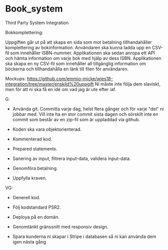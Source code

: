 # Book_system
Third Party System Integration

Bokkomplettering:

Uppgiften går ut på att skapa en sida som mot betalning tillhandahåller komplettering av bokinformation. Användaren ska kunna ladda upp en CSV-fil som innehåller ISBN-nummer. Applikationen ska sedan anropa ett API och hämta information om varje bok med hjälp av dess ISBN. Applikationen ska skapa en ny CSV-fil som innehåller all tillgänglig information om böckerna och tillhandahålla en länk till filen för användaren.

Mockups: https://github.com/emmio-micke/wies18-integration/tree/master/enskild%20uppgift
Ni måste inte följa dem slaviskt, men för att ni ska få en idé om vad jag är ute efter iaf.

G:

- Använda git. Committa varje dag, helst flera gånger och för varje "del" ni jobbar med. Vill inte ha en stor commit sista dagen och sörskilt inte en commit som består av en zip-fil som är uppladdad via github.

- Koden ska vara objektorienterad.

- Kommenterad kod.

- Prepared statements.

- Sanering av input, filtrera input-data, validera input-data.

- Genomföra betalning.

- Uppfylla kraven.

VG:

- Generell kod.

- Följ kodstandard PSR2.

- Deploya på en domän.

- Genomtänkt gränssnitt med responsiv design.

- Spara kunderna ni skapar i Stripe i databasen så ni kan använda dem igen nästa gång
